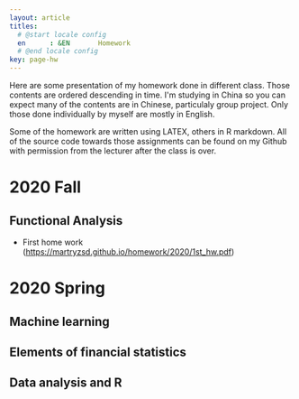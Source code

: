 ```yaml
---
layout: article
titles:
  # @start locale config
  en      : &EN       Homework
  # @end locale config
key: page-hw
---
```


Here are some presentation of my homework done in different class. Those contents are ordered descending in time. I'm studying in China so you can expect many of the contents are in Chinese, particulaly group project. Only those done individually by myself are mostly in English. 

Some of the homework are written using LATEX, others in R markdown. All of the source code towards those assignments can be found on my Github with permission from the lecturer after the class is over.

# 2020 Fall

## Functional Analysis

- First home work (https://martryzsd.github.io/homework/2020/1st_hw.pdf)

# 2020 Spring

## Machine learning

## Elements of financial statistics

## Data analysis and R
